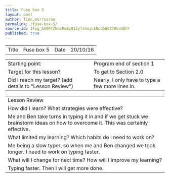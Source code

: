 ```yaml
---
title: Fuse box 5
layout: post
author: finn.morrisroe
permalink: /fuse-box-5/
source-id: 1Fpg_SX0FYZNocRwEz815yfxhuyLkNod5GOZf8UaVEhY
published: true
---
```

<table>
  <tr>
    <td>Title</td>
    <td>Fuse box 5</td>
    <td>Date</td>
    <td>20/10/16</td>
  </tr>
</table>


<table>
  <tr>
    <td>Starting point:</td>
    <td>Program end of section 1</td>
  </tr>
  <tr>
    <td>Target for this lesson?</td>
    <td>To get to Section 2.0</td>
  </tr>
  <tr>
    <td>Did I reach my target? 
(add details to "Lesson Review")</td>
    <td>Nearly, I only have to type a few more lines in.</td>
  </tr>
</table>


<table>
  <tr>
    <td>Lesson Review</td>
  </tr>
  <tr>
    <td>How did I learn? What strategies were effective? </td>
  </tr>
  <tr>
    <td>Me and Ben take turns in typing it in and if we get stuck we brainstorm ideas on how to overcome it. This was certainly effective.</td>
  </tr>
  <tr>
    <td>What limited my learning? Which habits do I need to work on? </td>
  </tr>
  <tr>
    <td>Me being a slow typer, so when me and Ben changed we took longer. I need to work on typing faster.</td>
  </tr>
  <tr>
    <td>What will I change for next time? How will I improve my learning?</td>
  </tr>
  <tr>
    <td>Typing faster. Then I will get more done.</td>
  </tr>
</table>


